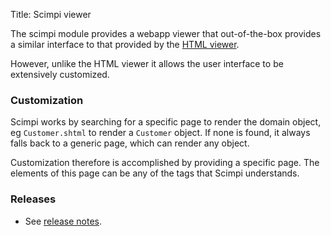 Title: Scimpi viewer

The scimpi module provides a webapp viewer that out-of-the-box provides a similar interface to that provided by the [HTML viewer](../html/about.html).

However, unlike the HTML viewer it allows the user interface to be extensively customized.

### Customization

Scimpi works by searching for a specific page to render the domain object, eg `Customer.shtml` to render a `Customer` object. If none is found, it always falls back to a generic page, which can render any object.

Customization therefore is accomplished by providing a specific page. The elements of this page can be any of the tags that Scimpi understands.

### Releases

- See [release notes](release-notes/about.html).
